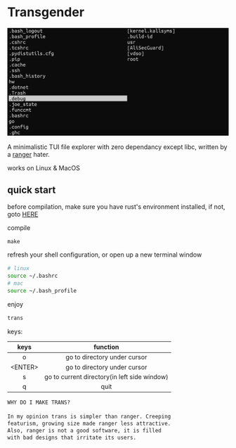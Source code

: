 # Transgender

![](img/trans.png)

A minimalistic TUI file explorer with zero dependancy except libc, written by a [ranger](https://github.com/ranger/ranger) hater.

works on Linux & MacOS

## quick start

before compilation, make sure you have rust's environment installed, if not, goto [HERE](https://www.rust-lang.org/tools/install)

compile
```
make
```

refresh your shell configuration, or open up a new terminal window
```bash
# linux
source ~/.bashrc
# mac 
source ~/.bash_profile
```

enjoy
```bash
trans
```

keys:

|keys|function|
|:---:|:---:|
|o|go to directory under cursor|
|\<ENTER\>|go to directory under cursor|
|s|go to current directory(in left side window)|
|q|quit|


```
WHY DO I MAKE TRANS?

In my opinion trans is simpler than ranger. Creeping
featurism, growing size made ranger less attractive. 
Also, ranger is not a good software, it is filled
with bad designs that irritate its users.
```
